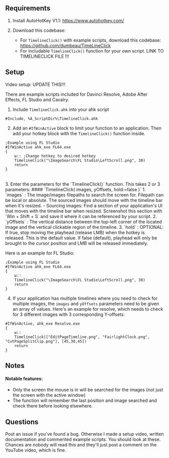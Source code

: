 ## Requirements
1. Install AutoHotKey V1.1:
https://www.autohotkey.com/</br>

2. Download this codebase:
    - For `TimelineClick()` with example scripts, download this codebase:
    https://github.com/dumbeau/TimeLineClick
    - For includable `TimelineClick()` function for your own script.
    LINK TO TIMELINECLICK FILE !!!

## Setup

Video setup:
UPDATE THIS!!!

There are example scripts included for Davinci Resolve, Adobe After Effects, FL Studio and Cavalry.

1. Include `TimelineClick.ahk` into your ahk script</br>

```autohotkey
#Include, %A_ScriptDir%\TimelineClick.ahk
```  

2. Add an `#IfWinActive` block to limit your function to an application.  Then add your hotkey block with the `TimelineClick()` function inside.</br>

```autohotkey
;Example using FL Studio
#IfWinActive ahk_exe FL64.exe
{
    w:: ;Change hotkey to desired hotkey
    TimelineClick("\ImageSearch\FL Studio\LeftScroll.png", 30)
    return
}
```

</br>
3. Enter the parameters for the `TimelineClick()` function.  This takes 2 or 3 parameters:
    #### `TimelineClick( images, yOffsets, hold:=false )`
    1. `images` : The image/images filepaths to search the screen for.  Filepath can be local or absolute.  The sourced images should move with the timeline bar when it's resized.
        - Sourcing images: Find a section of your application's UI that moves with the timeline bar when resized.  Screenshot this section with `Win + Shift + S` and save it where it can be referenced by your script.
    2. `yOffsets` : The vertical distance between the top-left corner of the located image and the vertical clickable region of the timeline.
    3. `hold` : OPTIONAL: If true, stop moving the playhead (release LMB) when the hotkey is released.  This is the default value.  If false (default), playhead will only be brought to the cursor position and LMB will be released immediately.

Here is an example for FL Studio:
```autohotkey    
;Example using FL Studio
#IfWinActive ahk_exe FL64.exe
{
    w::
    TimelineClick("\ImageSearch\FL Studio\LeftScroll.png", 30)
    return
}
```

4. If your application has multiple timelines where you need to check for multiple images, the `images` and `yOffsets` parameters need to be given an array of values.  Here's an example for resolve, which needs to check for 3 different images with 3 corresponding Y-offsets:

```autohotkey
#IfWinActive, ahk_exe Resolve.exe
{
    w::
    TimelineClick(["EditPageTimeline.png", "FairlightClock.png",  "CutPageSplitClip.png"], [45,30,45])
    return
}
```

## Notes
#### Notable features:
- Only the screen the mouse is in will be searched for the images (not just the screen with the active window)
- The function will remember the last position and image searched and check there before looking elsewhere.

## Questions
Post an issue if you've found a bug. Otherwise I made a setup video, written documentation and commented example scripts.  You should look at these.  Chances are nobody will read this and they'll just post a comment on the YouTube video, which is fine.
